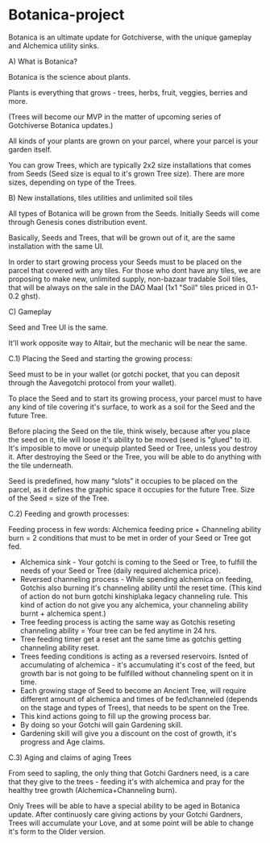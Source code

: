 # Botanica-project
Botanica is an ultimate update for Gotchiverse, with the unique gameplay and Alchemica utility sinks.

A) What is Botanica?

Botanica is the science about plants.

Plants is everything that grows - trees, herbs, fruit, veggies, berries and more.

(Trees will become our MVP in the matter of upcoming series of Gotchiverse Botanica updates.)

All kinds of your plants are grown on your parcel, where your parcel is your garden itself.

You can grow Trees, which are typically 2x2 size installations that comes from Seeds (Seed size is equal to it's grown Tree size). 
There are more sizes, depending on type of the Trees.

B) New installations, tiles utilities and unlimited soil tiles

All types of Botanica will be grown from the Seeds. Initially Seeds will come through Genesis cones distribution event. 

Basically, Seeds and Trees, that will be grown out of it, are the same installation with the same UI. 

In order to start growing process your Seeds must to be placed on the parcel that covered with any tiles. 
For those who dont have any tiles, we are proposing to make new, unlimited supply, non-bazaar tradable Soil tiles, that will be always on the sale in the DAO Maal (1x1 "Soil" tiles priced in 0.1-0.2 ghst).

C) Gameplay 

Seed and Tree UI is the same. 

It'll work opposite way to Altair, but the mechanic will be near the same.

C.1) Placing the Seed and starting the growing process: 

Seed must to be in your wallet (or gotchi pocket, that you can deposit through the Aavegotchi protocol from your wallet). 

To place the Seed and to start its growing process, your parcel must to have any kind of tile covering it's surface, to work as a soil for the Seed and the future Tree.

Before placing the Seed on the tile, think wisely, because after you place the seed on it, tile will loose it's ability to be moved (seed is "glued" to it).
It's imposible to move or unequip planted Seed or Tree, unless you destroy it.
After destroying the Seed or the Tree, you will be able to do anything with the tile underneath.

Seed is predefined, how many “slots” it occupies to be placed on the parcel, as it defines the graphic space it occupies for the future Tree. Size of the Seed = size of the Tree.

C.2) Feeding and growth processes:

Feeding process in few words:
Alchemica feeding price + Channeling ability burn = 2 conditions that must to be met in order of your Seed or Tree got fed.

* Alchemica sink - Your gotchi is coming to the Seed or Tree, to fulfill the needs of your Seed or Tree (daily required alchemica price). 
* Reversed channeling process - While spending alchemica on feeding, Gotchis also burning it's channeling ability until the reset time. (This kind of action do not burn gotchi kinship\aka legacy channeling rule\. This kind of action do not give you any alchemica, your channeling ability burnt + alchemica spent.)  
* Tree feeding process is acting the same way as Gotchis reseting channeling ability = Your tree can be fed anytime in 24 hrs. 
* Tree feeding timer get a reset ant the same time as gotchis getting channeling ability reset.
* Trees feeding conditions is acting as a reversed reservoirs. Isnted of accumulating of alchemica - it's accumulating it's cost of the feed, but growth bar is not going to be fulfilled without channeling spent on it in time. 
* Each growing stage of Seed to become an Ancient Tree, will require different amount of alchemica and times of be fed\channeled (depends on the stage and types of Trees), that needs to be spent on the Tree. 
* This kind actions going to fill up the growing process bar. 
* By doing so your Gotchi will gain Gardening skill.  
* Gardening skill will give you a discount on the cost of growth, it's progress and Age claims. 

C.3) Aging and claims of aging Trees

From seed to sapling, the only thing that Gotchi Gardners need, is a care that they give to the trees - feeding it's with alchemica and pray for the healthy tree growth (Alchemica+Channeling burn).
   
Only Trees will be able to have a special ability to be aged in Botanica update. 
After continuosly care giving actions by your Gotchi Gardners, Trees will accumulate your Love, and at some point will be able to change it's form to the Older version. 
